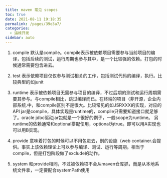 ```yaml
---
title: maven 常见 scopes
toc: true
date: 2021-08-11 19:18:35
permalink: /pages/39e3a7/
categories:
  - 运维开发
sidebar: auto
---
```


1. compile 默认是compile。compile表示被依赖项目需要参与当前项目的编译，包括后续的测试，运行周期也参与其中，是一个比较强的依赖。打包的时候通常需要包含进去。

2. test 表示依赖项目仅仅参与测试相关的工作，包括测试代码的编译，执行。比较典型的如junit

3. runtime 表示被依赖项目无需参与项目的编译，不过后期的测试和运行周期需要其参与。与compile相比，跳过编译而已。在终端的项目（非开源，企业内部系统.中，和compile区别不是很大。比较常见的如JSRXXX的实现，对应的API jar是compile，具体实现是runtime的，compile只需要知道接口就足够了。oracle jdbc驱动jar包就是一个很好的例子，一般scope为runtime。  另runtime的依赖通常和optional搭配使用，optional为true。即可以用A实现也可以用B实现。

4. provide 意味着打包的时候可以不用包进去，别的设施（web container.会提供。事实上该依赖理论上可以参与编译、测试、运行等周期。相当于compile，但是打包阶段做了exclude的动作。

5. system 和provide相同，不过被依赖项不会从maven仓库抓，而是从本地系统文件拿，一定要配合systemPath使用
